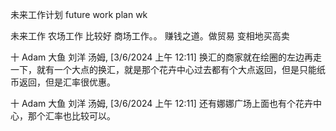 未来工作计划 future work plan wk


未来工作 农场工作 比较好  商场工作。。
赚钱之道。做贸易 变相地买高卖


十 Adam 大鱼 刘洋 汤姆, [3/6/2024 上午 12:11]
换汇的商家就在绘圈的左边再走一下，就有一个大点的换汇，就是那个花卉中心过去都有个大点返回，但是只能纸币返回，但是汇率很优惠。

十 Adam 大鱼 刘洋 汤姆, [3/6/2024 上午 12:11]
还有娜娜广场上面也有个花卉中心，那个汇率也比较可以。
